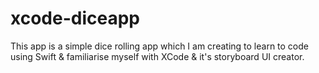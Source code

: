 # xcode-diceapp

This app is a simple dice rolling app which I am creating to learn to code using Swift & familiarise myself with XCode & it's storyboard UI creator.
